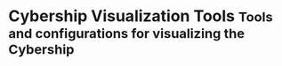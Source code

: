 <h1>
Cybership Visualization Tools
<small>Tools and configurations for visualizing the Cybership</small>
</h1>